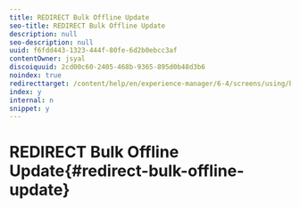 ```yaml
---
title: REDIRECT Bulk Offline Update
seo-title: REDIRECT Bulk Offline Update
description: null
seo-description: null
uuid: f6fdd443-1323-444f-80fe-6d2b0ebcc3af
contentOwner: jsyal
discoiquuid: 2cd00c60-2405-468b-9365-895d0b48d3b6
noindex: true
redirecttarget: /content/help/en/experience-manager/6-4/screens/using/bulk-offline-update
index: y
internal: n
snippet: y
---
```


# REDIRECT Bulk Offline Update{#redirect-bulk-offline-update}

